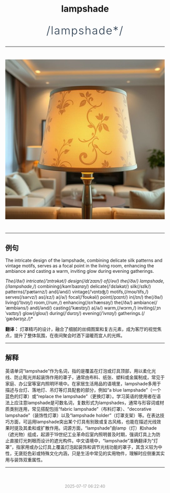 <div align="center">

# lampshade

<div style="margin: 30px 0;">
<h1 style="font-size: 2.5em; font-weight: 300; letter-spacing: 2px; margin: 0; color: #2c3e50;">
/lampshade*/
</h1>
</div>

</div>

---

<div align="center" style="margin: 40px 0;">

![lampshade](images/lampshade.png)

</div>

---

## 例句

The intricate design of the lampshade, combining delicate silk patterns and vintage motifs, serves as a focal point in the living room, enhancing the ambiance and casting a warm, inviting glow during evening gatherings.

*The(/ðə/) intricate(/ˈɪntrəkət/) design(/dɪˈzaɪn/) of(/əv/) the(/ðə/) lampshade,(/lampshade*,/) combining(/kəmˈbaɪnɪŋ/) delicate(/ˈdɛləkət/) silk(/sɪlk/) patterns(/ˈpætərnz/) and(/ənd/) vintage(/ˈvɪntɪʤ/) motifs,(/moʊˈtifs,/) serves(/sərvz/) as(/ɛz/) a(/ə/) focal(/ˈfoʊkəl/) point(/pɔɪnt/) in(/ɪn/) the(/ðə/) living(/ˈlɪvɪŋ/) room,(/rum,/) enhancing(/ɛnˈhænsɪŋ/) the(/ðə/) ambiance(/ˈæmbiəns/) and(/ənd/) casting(/ˈkæstɪŋ/) a(/ə/) warm,(/wɔrm,/) inviting(/ˌɪnˈvaɪtɪŋ/) glow(/gloʊ/) during(/ˈdʊrɪŋ/) evening(/ˈivnɪŋ/) gatherings.(/ˈgæðərɪŋz./)*

**翻译：** 灯罩精巧的设计，融合了细腻的丝绸图案和复古元素，成为客厅的视觉焦点，提升了整体氛围，在夜间聚会时洒下温暖而宜人的光辉。

---

## 解释

英语单词“lampshade”作为名词，指的是覆盖在灯泡或灯具顶部，用以柔化光线、防止眩光并起装饰作用的罩子，通常由布料、纸张、塑料或金属制成，常见于家庭、办公室等室内照明环境中。在家居生活用品的语境里，lampshade多用于描述与台灯、落地灯、吊灯等灯具配套的部分，例如“a blue lampshade”（一个蓝色的灯罩）或“replace the lampshade”（更换灯罩）。学习英语的使用者在语法上应注意lampshade是可数名词，复数形式为lampshades，通常与形容词或材质类别连用，常见搭配包括“fabric lampshade”（布料灯罩）、“decorative lampshade”（装饰性灯罩）以及“lampshade holder”（灯罩支架）等。在表达技巧方面，可运用lampshade突出某个灯具有别致或复古风格，也能在描述光线效果时提及其柔和或扩散作用。词源方面，“lampshade”由lamp（灯）和shade（遮光物）组成，起源于19世纪工业革命后室内照明普及时期，强调灯具上为防止直接灯光刺眼而设计的遮光构件。中文语境中，“lampshade”准确翻译为“灯罩”，指家用或办公灯具上覆盖灯泡起装饰和调节光线功能的罩子，其含义较为中性，无褒贬色彩或特殊文化内涵，只是生活中常见的实用物件，理解时应侧重其实用与装饰双重属性。


---

<div align="center" style="margin-top: 50px;">
<small style="color: #999; font-size: 0.9em;">2025-07-17 06:22:40</small>
</div>
